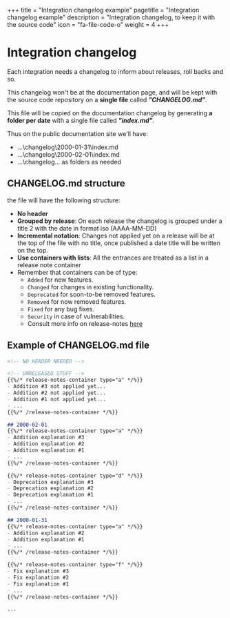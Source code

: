 +++
title = "Integration changelog example"
pagetitle = "Integration changelog example"
description = "Integration changelog, to keep it with the source code"
icon = "fa-file-code-o"
weight = 4
+++

# Integration changelog

Each integration needs a changelog to inform about releases, roll backs and so.

This changelog won't be at the documentation page, and will be kept with the source code repository on a **single file** called **_"CHANGELOG.md"_**.

This file will be copied on the documentation changelog by generating **a folder per date** with a single file called **_"index.md"_**.

Thus on the public documentation site we'll have:

* ...\changelog\2000-01-31\index.md
* ...\changelog\2000-02-01\index.md
* ...\changelog\... as folders as needed

## CHANGELOG.md structure

the file will have the following structure:

- **No header**
- **Grouped by release**: On each release the changelog is grouped under a title 2 with the date in format iso (AAAA-MM-DD)
- **Incremental notation**: Changes not applied yet on a release will be at the top of the file with no title, once published a date title will be written on the top.
- **Use containers with lists**: All the entrances are treated as a list in a release note container 
- Remember that containers can be of type: 
  - `Added` for new features.
  - `Changed` for changes in existing functionality.
  - `Deprecated` for soon-to-be removed features.
  - `Removed` for now removed features.
  - `Fixed` for any bug fixes.
  - `Security` in case of vulnerabilities.
  - Consult more info on release-notes [here](/community/release-notes/)


## Example of CHANGELOG.md file

```md
<!-- NO HEADER NEEDED -->

<!-- UNRELEASED STUFF -->
{{%/* release-notes-container type="a" */%}}
- Addition #3 not applied yet... 
- Addition #2 not applied yet...
- Addition #1 not applied yet...
- ...
{{%/* /release-notes-container */%}}

## 2000-02-01
{{%/* release-notes-container type="a" */%}}
- Addition explanation #3
- Addition explanation #2
- Addition explanation #1
- ...
{{%/* /release-notes-container */%}}

{{%/* release-notes-container type="d" */%}}
- Deprecation explanation #3
- Deprecation explanation #2
- Deprecation explanation #1
- ...
{{%/* /release-notes-container */%}}

## 2000-01-31
{{%/* release-notes-container type="a" */%}}
- Addition explanation #2
- Addition explanation #1
- ...
{{%/* /release-notes-container */%}}

{{%/* release-notes-container type="f" */%}}
- Fix explanation #3
- Fix explanation #2
- Fix explanation #1
- ...
{{%/* /release-notes-container */%}}

...

```
